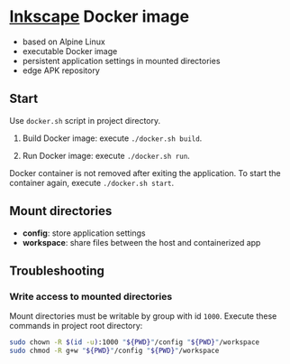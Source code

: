 # [Inkscape](https://inkscape.org/) Docker image

- based on Alpine Linux
- executable Docker image
- persistent application settings in mounted directories
- edge APK repository

## Start

Use `docker.sh` script in project directory.

1. Build Docker image: execute `./docker.sh build`.

2. Run Docker image: execute `./docker.sh run`.

Docker container is not removed after exiting the application. To start the container again, execute `./docker.sh start`.

## Mount directories

- **config**: store application settings
- **workspace**: share files between the host and containerized app

## Troubleshooting

### Write access to mounted directories

Mount directories must be writable by group with id `1000`. Execute these commands in project root directory:

```bash
sudo chown -R $(id -u):1000 "${PWD}"/config "${PWD}"/workspace
sudo chmod -R g+w "${PWD}"/config "${PWD}"/workspace
```
